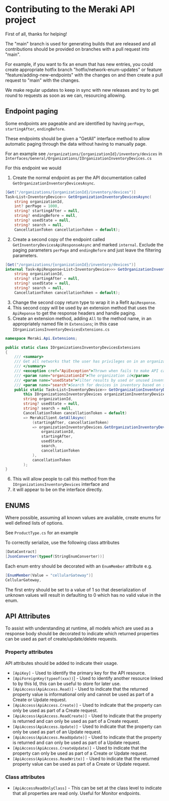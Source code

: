 ﻿# Contributing to the Meraki API project

First of all, thanks for helping!

The "main" branch is used for generating builds that are released and all contributions should be
provided on branches with a pull request into "main".

For example, if you want to fix an enum that has new entries, you could create appropriate hotfix 
branch "hotfix/network-enum-updates" 
or feature "feature/adding-new-endpoints" 
with the changes on and then create a pull request 
to "main" with the changes.

We make regular updates to keep in sync with new releases and try to get round to 
requests as soon as we can, resourcing allowing.

## Endpoint paging

Some endpoints are pageable and are identified by having `perPage`, `startingAfter`, `endingBefore`.

These endpoints should be given a "GetAll" interface method to allow automatic
paging through the data without having to manually page.

For an example see `/organizations/{organizationId}/inventory/devices` in 
`Interfaces/General/Organizations/IOrganizationInventoryDevices.cs`

For this endpoint we would

1.  Create the normal endpoint as per the API documentation called `GetOrganizationInventoryDevicesAsync`.
```c#
[Get("/organizations/{organizationId}/inventory/devices")]
Task<List<InventoryDevice>> GetOrganizationInventoryDevicesAsync(
	string organizationId,
	int? perPage = 1000,
	string? startingAfter = null,
	string? endingBefore = null,
	string? usedState = null,
	string? search = null,
	CancellationToken cancellationToken = default);
```
2.  Create a second copy of the endpoint called `GetInventoryDevicesApiResponseAsync` and marked `internal`.
Exclude the paging parameters `perPage` and `endingBefore` and just leave the filtering parameters.
```c#
[Get("/organizations/{organizationId}/inventory/devices")]
internal Task<ApiResponse<List<InventoryDevice>>> GetOrganizationInventoryDevicesApiResponseAsync(
	string organizationId,
	string? startingAfter = null,
	string? usedState = null,
	string? search = null,
	CancellationToken cancellationToken = default);
```
3.  Change the second copy return type to wrap it in a Refit `ApiResponse`.
4.  This second copy will be used by an extension method that uses the `ApiReponse` to get the response headers and handle paging.
5.  Create an extension method, adding `All` to the method name, in an appropriately named file in `Extensions`; in this case `IOrganizationsInventoryDevicesExtensions.cs`
```c#
namespace Meraki.Api.Extensions;

public static class IOrganizationsInventoryDevicesExtensions
{
	/// <summary>
	/// Get all networks that the user has privileges on in an organization
	/// </summary>
	/// <exception cref="ApiException">Thrown when fails to make API call</exception>
	/// <param name="organizationId">The organization id</param>
	/// <param name="usedState">Filter results by used or unused inventory. Accepted values are "used" or "unused".</param>
	/// <param name="search">Search for devices in inventory based on serial number, mac address, or model.</param>
	public static Task<List<InventoryDevice>> GetOrganizationInventoryDevicesAllAsync(
		this IOrganizationsInventoryDevices organizationInventoryDevices,
		string organizationId,
		string? usedState = null,
		string? search = null,
		CancellationToken cancellationToken = default)
		=> MerakiClient.GetAllAsync(
			(startingAfter, cancellationToken)
			=> organizationInventoryDevices.GetOrganizationInventoryDevicesApiResponseAsync(
				organizationId,
				startingAfter,
				usedState,
				search,
				cancellationToken
			),
			cancellationToken
		);
}
```
6.  This will allow people to call this method from the `IOrganizationsInventoryDevices` interface and 
7.  it will appear to be on the interface directly.

## ENUMS

Where possible, assuming all known values are available, create enums for well defined lists of options.

See `ProductType.cs` for an example

To correctly serialize, use the following class attributes
```c#
[DataContract]
[JsonConverter(typeof(StringEnumConverter))]
```

Each enum entry should be decorated with an `EnumMember` attribute e.g.

```c#
[EnumMember(Value = "cellularGateway")]
CellularGateway,
```

The first entry should be set to a value of 1 so that deserialization of unknown values 
will result in defaulting to 0 which has no valid value in the enum.

## API Attributes
To assist with understanding at runtime, all models which are used as a response body should be decorated to indicate
which returned properties can be used as part of create/update/delete requests.

### Property attributes
API attributes should be added to indicate their usage.

- `[ApiKey]` - Used to identify the primary key for the API resource.
- `[ApiForeignKey(typeof(xxx))`] - Used to identify another resource linked to by this Id, this can be useful to store for later use.
- `[ApiAccess(ApiAccess.Read)]` - Used to indicate that the returned property value is informational only and cannot be used as part of a Create or Update request.
- `[ApiAccess(ApiAccess.Create)]` - Used to indicate that the property can only be used as part of a Create request.
- `[ApiAccess(ApiAccess.ReadCreate)]` - Used to indicate that the property is returned and can only be used as part of a Create request.
- `[ApiAccess(ApiAccess.Update)]` - Used to indicate that the property can only be used as part of an Update request.
- `[ApiAccess(ApiAccess.ReadUpdate)]` - Used to indicate that the property is returned and can only be used as part of a Update request.
- `[ApiAccess(ApiAccess.CreateUpdate)]` - Used to indicate that the property can only be used as part of a Create or Update request.
- `[ApiAccess(ApiAccess.ReadWrite)]` - Used to indicate that the returned property value can be used as part of a Create or Update request.


### Class attributes
- `[ApiAccessReadOnlyClass]` - This can be set at the class level to indicate that all properties are read only. Useful for
Monitor endpoints.